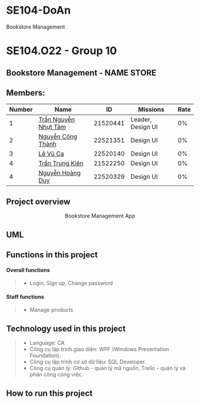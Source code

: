 # SE104-DoAn
Bookstore Management
# SE104.O22 - Group 10
## Bookstore Management - NAME STORE

## Members:
| Number | Name                        | ID     | Missions | Rate |
| --- |----------------------------|----------|------------|----------|
| 1 | [Trần Nguyễn Nhựt Tâm]() | 21520441 | Leader, Design UI | 0% |
| 2 | [Nguyễn Công Thành]()    | 22521351 | Design UI | 0% |
| 3 | [Lê Vũ Ca]()              | 22520140 | Design UI | 0% |
| 4 | [Trần Trung Kiên]()          | 21522250 |  Design UI | 0% |
| 4 | [Nguyễn Hoàng Duy]()          | 22520329 |  Design UI | 0% |

## Project overview
<p align="center">
   Bookstore Management App
</p>


## UML



## Functions in this project
#### Overall functions
> - Login, Sign up, Change password
#### Staff functions
> - Manage products




## Technology used in this project
> - Language: C#.
> - Công cụ lập trình giao diện: WPF (Windows Presentation Foundation).
> - Công cụ lập trình cơ sở dữ liệu: SQL Developer.
> - Công cụ quản lý: Github - quản lý mã nguồn, Trello - quản lý và phân công công việc.


## How to run this project

